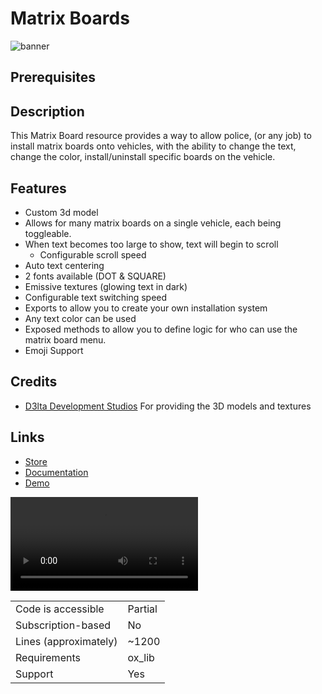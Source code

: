# Matrix Boards

![banner](matrix_banner_single.png)

## Prerequisites

<include from="Matrix_Installation.md" element-id="matrix_prerequisites"></include>

## Description

This Matrix Board resource provides a way to allow police, (or any job) to install matrix boards onto vehicles, with the
ability to change the text, change the color, install/uninstall specific boards on the vehicle.

## Features

- Custom 3d model
- Allows for many matrix boards on a single vehicle, each being toggleable.
- When text becomes too large to show, text will begin to scroll
    - Configurable scroll speed
- Auto text centering
- 2 fonts available (DOT & SQUARE)
- Emissive textures (glowing text in dark)
- Configurable text switching speed
- Exports to allow you to create your own installation system
- Any text color can be used
- Exposed methods to allow you to define logic for who can use the matrix board menu.
- Emoji Support

## Credits

- [D3lta Development Studios](https://discord.gg/5juPxXNZ8t) For providing the 3D models and textures

## Links

- [Store](https://fivem.x3.dev/package/6190854)
- [Documentation](https://docs.fivem.x3.dev/matrixboards.html)
- [Demo](https://youtu.be/ri3IBbRGBiw)

<procedure>
<video preview-src="matrix_banner_single.png" src="https://youtu.be/ri3IBbRGBiw"></video>
</procedure>

|                       |         |
|-----------------------|---------|
| Code is accessible    | Partial |
| Subscription-based    | No      |
| Lines (approximately) | ~1200   |
| Requirements          | ox_lib  |
| Support               | Yes     |
